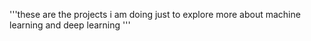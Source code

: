 '''these are the projects i am doing just to explore more about machine learning and deep learning '''
